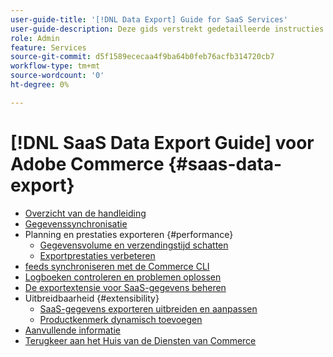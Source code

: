 ```yaml
---
user-guide-title: '[!DNL Data Export] Guide for SaaS Services'
user-guide-description: Deze gids verstrekt gedetailleerde instructies voor het gebruiken van de  [!DNL Data Export]  uitbreiding voor de diensten van Adobe Commerce SaaS.
role: Admin
feature: Services
source-git-commit: d5f1589ececaa4f9ba64b0feb76acfb314720cb7
workflow-type: tm+mt
source-wordcount: '0'
ht-degree: 0%

---
```


# [!DNL SaaS Data Export Guide] voor Adobe Commerce {#saas-data-export}

- [Overzicht van de handleiding](overview.md)
- [Gegevenssynchronisatie](data-synchronization.md)
- Planning en prestaties exporteren {#performance}
   - [Gegevensvolume en verzendingstijd schatten](estimate-data-volume-sync-time.md)
   - [Exportprestaties verbeteren](customize-export-processing.md)
- [feeds synchroniseren met de Commerce CLI](data-export-cli-commands.md)
- [Logboeken controleren en problemen oplossen](troubleshooting-logging.md)
- [De exportextensie voor SaaS-gegevens beheren](manage-extension.md)
- Uitbreidbaarheid {#extensibility}
   - [SaaS-gegevens exporteren uitbreiden en aanpassen](extensibility-and-customizations.md)
   - [Productkenmerk dynamisch toevoegen](add-attribute-dynamically.md)
- [Aanvullende informatie](release-notes.md)
- [ Terugkeer aan het Huis van de Diensten van Commerce ](https://experienceleague.adobe.com/docs/commerce/user-guides/home.html)
